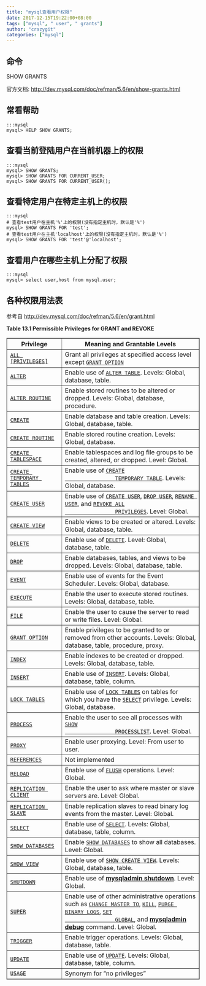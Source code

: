 ```yaml
---
title: "mysql查看用户权限"
date: 2017-12-15T19:22:00+08:00
tags: ["mysql", " user", " grants"]
author: "crazygit"
categories: ["mysql"]
---
```


## 命令

SHOW GRANTS

官方文档: <http://dev.mysql.com/doc/refman/5.6/en/show-grants.html>

## 常看帮助

    :::mysql
    mysql> HELP SHOW GRANTS;

## 查看当前登陆用户在当前机器上的权限

    :::mysql
    mysql> SHOW GRANTS;
    mysql> SHOW GRANTS FOR CURRENT_USER;
    mysql> SHOW GRANTS FOR CURRENT_USER();

## 查看特定用户在特定主机上的权限

    :::mysql
    # 查看test用户在主机'%'上的权限(没有指定主机时，默认是'%')
    mysql> SHOW GRANTS FOR 'test';
    # 查看test用户在主机'localhost'上的权限(没有指定主机时，默认是'%')
    mysql> SHOW GRANTS FOR 'test'@'localhost';

## 查看用户在哪些主机上分配了权限

    :::mysql
    mysql> select user,host from mysql.user;


## 各种权限用法表

参考自
<http://dev.mysql.com/doc/refman/5.6/en/grant.html>

<div class="table">
<a name="idm140062991811312"></a><p class="title"><b>Table&nbsp;13.1&nbsp;Permissible Privileges for GRANT and REVOKE</b></p>
<div class="table-contents">
<table summary="Permissible Privileges for GRANT and REVOKE" border="1"><colgroup><col><col></colgroup><thead><tr><th scope="col">Privilege</th><th scope="col">Meaning and Grantable Levels</th></tr></thead><tbody><tr><td scope="row"><a class="link" href="privileges-provided.html#priv_all"><code class="literal">ALL [PRIVILEGES]</code></a></td><td>Grant all privileges at specified access level except
                <a class="link" href="privileges-provided.html#priv_grant-option"><code class="literal">GRANT OPTION</code></a></td></tr><tr><td scope="row"><a class="link" href="privileges-provided.html#priv_alter"><code class="literal">ALTER</code></a></td><td>Enable use of <a class="link" href="alter-table.html" title="13.1.7&nbsp;ALTER TABLE Syntax"><code class="literal">ALTER TABLE</code></a>. Levels:
                Global, database, table.</td></tr><tr><td scope="row"><a class="link" href="privileges-provided.html#priv_alter-routine"><code class="literal">ALTER ROUTINE</code></a></td><td>Enable stored routines to be altered or dropped. Levels: Global,
                database, procedure.</td></tr><tr><td scope="row"><a class="link" href="privileges-provided.html#priv_create"><code class="literal">CREATE</code></a></td><td>Enable database and table creation. Levels: Global, database, table.</td></tr><tr><td scope="row"><a class="link" href="privileges-provided.html#priv_create-routine"><code class="literal">CREATE ROUTINE</code></a></td><td>Enable stored routine creation. Levels: Global, database.</td></tr><tr><td scope="row"><a class="link" href="privileges-provided.html#priv_create-tablespace"><code class="literal">CREATE TABLESPACE</code></a></td><td>Enable tablespaces and log file groups to be created, altered, or
                dropped. Level: Global.</td></tr><tr><td scope="row"><a class="link" href="privileges-provided.html#priv_create-temporary-tables"><code class="literal">CREATE TEMPORARY TABLES</code></a></td><td>Enable use of <a class="link" href="create-table.html" title="13.1.17&nbsp;CREATE TABLE Syntax"><code class="literal">CREATE
                TEMPORARY TABLE</code></a>. Levels: Global, database.</td></tr><tr><td scope="row"><a class="link" href="privileges-provided.html#priv_create-user"><code class="literal">CREATE USER</code></a></td><td>Enable use of <a class="link" href="create-user.html" title="13.7.1.2&nbsp;CREATE USER Syntax"><code class="literal">CREATE USER</code></a>,
                <a class="link" href="drop-user.html" title="13.7.1.3&nbsp;DROP USER Syntax"><code class="literal">DROP USER</code></a>,
                <a class="link" href="rename-user.html" title="13.7.1.5&nbsp;RENAME USER Syntax"><code class="literal">RENAME USER</code></a>, and
                <a class="link" href="revoke.html" title="13.7.1.6&nbsp;REVOKE Syntax"><code class="literal">REVOKE ALL
                PRIVILEGES</code></a>. Level: Global.</td></tr><tr><td scope="row"><a class="link" href="privileges-provided.html#priv_create-view"><code class="literal">CREATE VIEW</code></a></td><td>Enable views to be created or altered. Levels: Global, database, table.</td></tr><tr><td scope="row"><a class="link" href="privileges-provided.html#priv_delete"><code class="literal">DELETE</code></a></td><td>Enable use of <a class="link" href="delete.html" title="13.2.2&nbsp;DELETE Syntax"><code class="literal">DELETE</code></a>. Level: Global,
                database, table.</td></tr><tr><td scope="row"><a class="link" href="privileges-provided.html#priv_drop"><code class="literal">DROP</code></a></td><td>Enable databases, tables, and views to be dropped. Levels: Global,
                database, table.</td></tr><tr><td scope="row"><a class="link" href="privileges-provided.html#priv_event"><code class="literal">EVENT</code></a></td><td>Enable use of events for the Event Scheduler. Levels: Global, database.</td></tr><tr><td scope="row"><a class="link" href="privileges-provided.html#priv_execute"><code class="literal">EXECUTE</code></a></td><td>Enable the user to execute stored routines. Levels: Global, database,
                table.</td></tr><tr><td scope="row"><a class="link" href="privileges-provided.html#priv_file"><code class="literal">FILE</code></a></td><td>Enable the user to cause the server to read or write files. Level:
                Global.</td></tr><tr><td scope="row"><a class="link" href="privileges-provided.html#priv_grant-option"><code class="literal">GRANT OPTION</code></a></td><td>Enable privileges to be granted to or removed from other accounts.
                Levels: Global, database, table, procedure, proxy.</td></tr><tr><td scope="row"><a class="link" href="privileges-provided.html#priv_index"><code class="literal">INDEX</code></a></td><td>Enable indexes to be created or dropped. Levels: Global, database,
                table.</td></tr><tr><td scope="row"><a class="link" href="privileges-provided.html#priv_insert"><code class="literal">INSERT</code></a></td><td>Enable use of <a class="link" href="insert.html" title="13.2.5&nbsp;INSERT Syntax"><code class="literal">INSERT</code></a>. Levels: Global,
                database, table, column.</td></tr><tr><td scope="row"><a class="link" href="privileges-provided.html#priv_lock-tables"><code class="literal">LOCK TABLES</code></a></td><td>Enable use of <a class="link" href="lock-tables.html" title="13.3.5&nbsp;LOCK TABLES and UNLOCK TABLES Syntax"><code class="literal">LOCK TABLES</code></a> on tables for
                which you have the <a class="link" href="select.html" title="13.2.9&nbsp;SELECT Syntax"><code class="literal">SELECT</code></a>
                privilege. Levels: Global, database.</td></tr><tr><td scope="row"><a class="link" href="privileges-provided.html#priv_process"><code class="literal">PROCESS</code></a></td><td>Enable the user to see all processes with <a class="link" href="show-processlist.html" title="13.7.5.30&nbsp;SHOW PROCESSLIST Syntax"><code class="literal">SHOW
                PROCESSLIST</code></a>. Level: Global.</td></tr><tr><td scope="row"><a class="link" href="privileges-provided.html#priv_proxy"><code class="literal">PROXY</code></a></td><td>Enable user proxying. Level: From user to user.</td></tr><tr><td scope="row"><a class="link" href="privileges-provided.html#priv_references"><code class="literal">REFERENCES</code></a></td><td>Not implemented</td></tr><tr><td scope="row"><a class="link" href="privileges-provided.html#priv_reload"><code class="literal">RELOAD</code></a></td><td>Enable use of <a class="link" href="flush.html" title="13.7.6.3&nbsp;FLUSH Syntax"><code class="literal">FLUSH</code></a> operations. Level:
                Global.</td></tr><tr><td scope="row"><a class="link" href="privileges-provided.html#priv_replication-client"><code class="literal">REPLICATION CLIENT</code></a></td><td>Enable the user to ask where master or slave servers are. Level: Global.</td></tr><tr><td scope="row"><a class="link" href="privileges-provided.html#priv_replication-slave"><code class="literal">REPLICATION SLAVE</code></a></td><td>Enable replication slaves to read binary log events from the master.
                Level: Global.</td></tr><tr><td scope="row"><a class="link" href="privileges-provided.html#priv_select"><code class="literal">SELECT</code></a></td><td>Enable use of <a class="link" href="select.html" title="13.2.9&nbsp;SELECT Syntax"><code class="literal">SELECT</code></a>. Levels: Global,
                database, table, column.</td></tr><tr><td scope="row"><a class="link" href="privileges-provided.html#priv_show-databases"><code class="literal">SHOW DATABASES</code></a></td><td>Enable <a class="link" href="show-databases.html" title="13.7.5.15&nbsp;SHOW DATABASES Syntax"><code class="literal">SHOW DATABASES</code></a> to show all
                databases. Level: Global.</td></tr><tr><td scope="row"><a class="link" href="privileges-provided.html#priv_show-view"><code class="literal">SHOW VIEW</code></a></td><td>Enable use of <a class="link" href="show-create-view.html" title="13.7.5.14&nbsp;SHOW CREATE VIEW Syntax"><code class="literal">SHOW CREATE VIEW</code></a>. Levels:
                Global, database, table.</td></tr><tr><td scope="row"><a class="link" href="privileges-provided.html#priv_shutdown"><code class="literal">SHUTDOWN</code></a></td><td>Enable use of <a class="link" href="mysqladmin.html" title="4.5.2&nbsp;mysqladmin — Client for Administering a MySQL Server"><span class="command"><strong>mysqladmin shutdown</strong></span></a>. Level: Global.</td></tr><tr><td scope="row"><a class="link" href="privileges-provided.html#priv_super"><code class="literal">SUPER</code></a></td><td>Enable use of other administrative operations such as
                <a class="link" href="change-master-to.html" title="13.4.2.1&nbsp;CHANGE MASTER TO Syntax"><code class="literal">CHANGE MASTER TO</code></a>,
                <a class="link" href="kill.html" title="13.7.6.4&nbsp;KILL Syntax"><code class="literal">KILL</code></a>,
                <a class="link" href="purge-binary-logs.html" title="13.4.1.1&nbsp;PURGE BINARY LOGS Syntax"><code class="literal">PURGE BINARY LOGS</code></a>,
                <a class="link" href="set-statement.html" title="13.7.4&nbsp;SET Syntax"><code class="literal">SET
                GLOBAL</code></a>, and <a class="link" href="mysqladmin.html" title="4.5.2&nbsp;mysqladmin — Client for Administering a MySQL Server"><span class="command"><strong>mysqladmin
                debug</strong></span></a> command. Level: Global.</td></tr><tr><td scope="row"><a class="link" href="privileges-provided.html#priv_trigger"><code class="literal">TRIGGER</code></a></td><td>Enable trigger operations. Levels: Global, database, table.</td></tr><tr><td scope="row"><a class="link" href="privileges-provided.html#priv_update"><code class="literal">UPDATE</code></a></td><td>Enable use of <a class="link" href="update.html" title="13.2.11&nbsp;UPDATE Syntax"><code class="literal">UPDATE</code></a>. Levels: Global,
database, table, column.</td></tr><tr><td scope="row"><a class="link" href="privileges-provided.html#priv_usage"><code class="literal">USAGE</code></a></td><td>Synonym for <span class="quote">“<span class="quote">no privileges</span>”</span></td></tr></tbody></table>
</div>

</div>